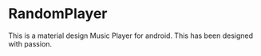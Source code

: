 # RandomPlayer
This is a material design Music Player for android. This has been designed with passion.
